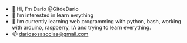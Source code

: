 - 👋 Hi, I’m Dario @GitdeDario
- 👀 I’m interested in learn evrything
- 🌱 I’m currently learning web programming with python, bash, working with arduino, raspberry, IA and trying to learn everything.
- 📫 dariososasocias@gmail.com

<!---
GitdeDario/GitdeDario is a ✨ special ✨ repository because its `README.md` (this file) appears on your GitHub profile.
You can click the Preview link to take a look at your changes.
--->
